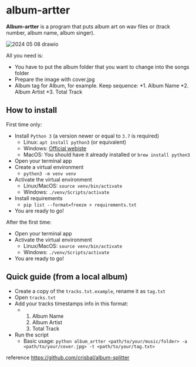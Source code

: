 # album-artter

**Album-artter** is a program that puts album art on wav files or (track number, album name, album singer).

![2024 05 08 drawio](https://github.com/rlaxodud6842/album-artter/assets/79405594/03170383-d233-48ae-9c34-ccdf111a77a2)

All you need is:

* You have to put the album folder that you want to change into the songs folder
* Prepare the image with cover.jpg
* Album tag for Album, for example. Keep sequence:
    *1. Album Name
    *2. Album Artist
    *3. Total Track

## How to install

First time only:
+ Install `Python 3` (a version newer or equal to `3.7` is required)
    * Linux: `apt install python3` (or equivalent)
    * Windows: [Official webiste](https://www.python.org/)
    * MacOS: You should have it already installed or `brew install python3`
+ Open your terminal app
+ Create a virtual environment
    * `python3 -m venv venv`
+ Activate the virtual environment
  * Linux/MacOS: `source venv/bin/activate`
  * Windows: `./venv/Scripts/activate`
+ Install requirements
    * `pip list --format=freeze > requirements.txt`
+ You are ready to go!

After the first time:

+ Open your terminal app
+ Activate the virtual environment
  * Linux/MacOS: `source venv/bin/activate`
  * Windows: `./venv/Scripts/activate`
+ You are ready to go!

## Quick guide (from a local album)

+ Create a copy of the `tracks.txt.example`, rename it as `tag.txt`
+ Open `tracks.txt`
+ Add your tracks timestamps info in this format:
   * 1. Album Name
     2. Album Artist
     3. Total Track
+ Run the script
    * Basic usage: `python album_artter <path/to/your/music/folder> -a <path/to/your/cover.jpg> -t <path/to/your/tag.txt>`
 


reference https://github.com/crisbal/album-splitter
